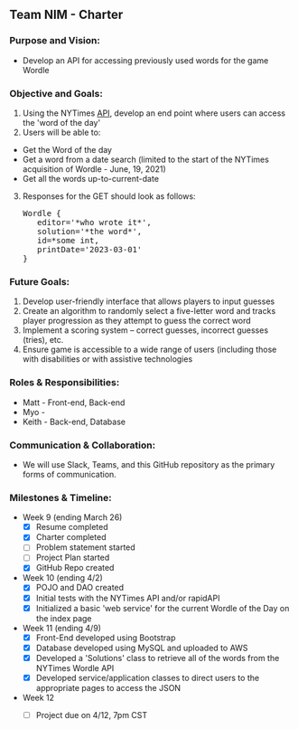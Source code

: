## Team NIM - Charter

### Purpose and Vision:

- Develop an API for accessing previously used words for the game Wordle

### Objective and Goals:

1. Using the NYTimes [API](https://www.nytimes.com/svc/wordle/v2/), develop an end point where users can access the 'word of the day'
2. Users will be able to:
  - Get the Word of the day
  - Get a word from a date search (limited to the start of the NYTimes acquisition of Wordle - June, 19, 2021)
  - Get all the words up-to-current-date
3. Responses for the GET should look as follows:
   <pre>
   Wordle {
      editor='*who wrote it*', 
      solution='*the word*',      
      id=*some int, 
      printDate='2023-03-01'
   }
   </pre>

### Future Goals: 
1. Develop user-friendly interface that allows players to input guesses
2. Create an algorithm to randomly select a five-letter word and tracks player progression as they attempt to guess the correct word
3. Implement a scoring system – correct guesses, incorrect guesses (tries), etc.
4. Ensure game is accessible to a wide range of users (including those with disabilities or with assistive technologies

### Roles & Responsibilities:

- Matt - Front-end, Back-end 
- Myo - 
- Keith - Back-end, Database

### Communication & Collaboration:

- We will use Slack, Teams, and this GitHub repository as the primary forms of communication.

### Milestones & Timeline:

- Week 9 (ending March 26)
    - [x] Resume completed
    - [x] Charter completed
    - [ ] Problem statement started
    - [ ] Project Plan started
    - [x] GitHub Repo created
- Week 10 (ending 4/2)
  - [X] POJO and DAO created
  - [X] Initial tests with the NYTimes API and/or rapidAPI
  - [X] Initialized a basic 'web service' for the current Wordle of the Day on the index page   
- Week 11 (ending 4/9)
  - [X] Front-End developed using Bootstrap
  - [X] Database developed using MySQL and uploaded to AWS
  - [X] Developed a 'Solutions' class to retrieve all of the words from the NYTimes Wordle API
  - [X] Developed service/application classes to direct users to the appropriate pages to access the JSON 
- Week 12  
  - [ ] Project due on 4/12, 7pm CST 

 